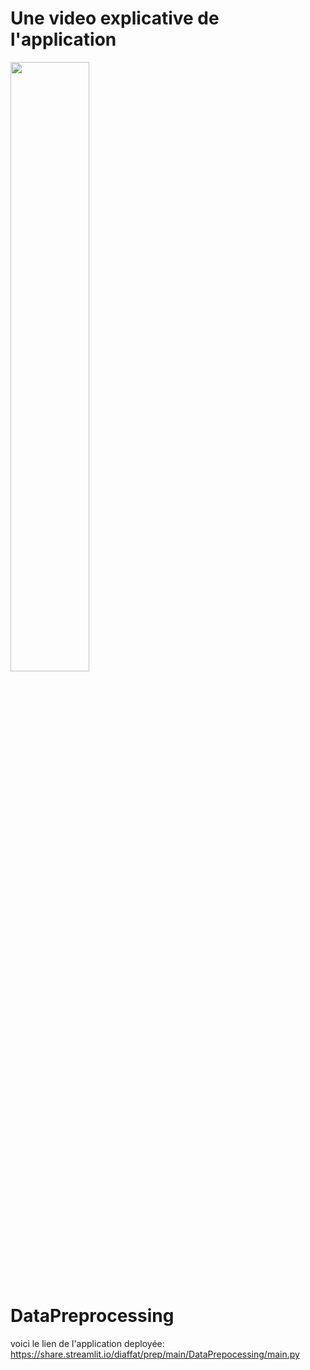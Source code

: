 # Une video explicative de l'application
[<img src="https://img.youtube.com/vi/oGmdS8RGSG4/maxresdefault.jpg" width="50%">](https://youtu.be/oGmdS8RGSG4)

# DataPreprocessing
voici le lien de l'application deployée:
https://share.streamlit.io/diaffat/prep/main/DataPrepocessing/main.py
